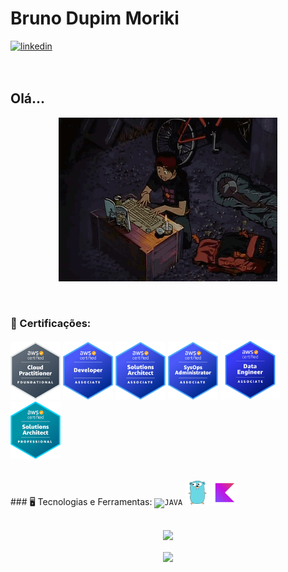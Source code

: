 <div dsplay="inline-block">

 
 <h1 align="left">Bruno Dupim Moriki</h1>
  <a href="https://www.linkedin.com/in/bruno-dupim-moriki-621460121/">
    <img width="80px" src="https://i.ibb.co/RyZx12b/linkedin.png" alt="linkedin" style="vertical-align:top;">
  </a>

</div>


</br>
</br>

## Olá...


<p align="center">
  <img src="https://github.com/bdmoriki/bdmoriki/blob/main/img/golden-boy-fake-keyboard-programing-coding-paper-book.gif", width="350">
</p>

<br>

### :scroll: Certificações: 

<code><img width="80px" src="https://github.com/bdmoriki/bdmoriki/blob/main/img/AWS-Cloud-Practitioner.png"/></code>
<code><img width="80px" src="https://github.com/bdmoriki/bdmoriki/blob/main/img/AWS-Developer-Associate.png"/></code>
<code><img width="80px" src="https://github.com/bdmoriki/bdmoriki/blob/main/img/AWS-Solutions-Architect-Associate.png"></code>
<code><img width="80px" src="https://github.com/bdmoriki/bdmoriki/blob/main/img/AWS-SysOps-Administrator-Associate.png"></code>
<code><img width="95px" src="https://github.com/bdmoriki/bdmoriki/blob/main/img/AWS-Data-Engineer-Associate.png"></code>
<code><img width="80px" src="https://github.com/bdmoriki/bdmoriki/blob/main/img/AWS-Solutions-Architect-Professional.png"></code>

<br>
### 🖥️ Tecnologias e Ferramentas: 
<!--
<img width="200px" align="right" src="">
-->
<code><img width="40px" src="https://cdn.jsdelivr.net/gh/devicons/devicon/icons/java/java-original.svg" title = "JAVA"/></code>
<code><img width="40px" src="https://github.com/devicons/devicon/blob/v2.16.0/icons/go/go-original.svg" title = "GO"/></code>
<code><img width="40px" src="https://github.com/devicons/devicon/blob/v2.16.0/icons/kotlin/kotlin-original.svg" title = "GO"/></code>


##
<p align="center">
<a href="https://github.com/bdmoriki">
        <img width="350px" align="center" src="https://github-readme-stats.vercel.app/api/top-langs/?username=bdmoriki&layout=compact&theme=onedark" /> <br>
  <br/>
        <img width="430px" align="center" src="https://github-readme-stats.vercel.app/api?username=bdmoriki&theme=onedark&show_icons=true" />
</a>
</p>

